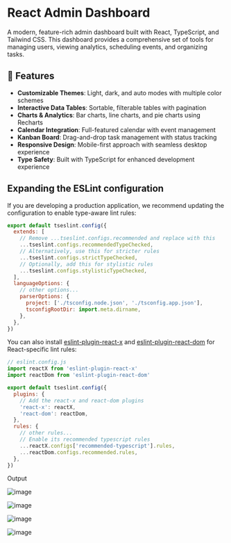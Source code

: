 # React Admin Dashboard

A modern, feature-rich admin dashboard built with React, TypeScript, and Tailwind CSS. This dashboard provides a comprehensive set of tools for managing users, viewing analytics, scheduling events, and organizing tasks.

## 🚀 Features

- **Customizable Themes**: Light, dark, and auto modes with multiple color schemes
- **Interactive Data Tables**: Sortable, filterable tables with pagination
- **Charts & Analytics**: Bar charts, line charts, and pie charts using Recharts
- **Calendar Integration**: Full-featured calendar with event management
- **Kanban Board**: Drag-and-drop task management with status tracking
- **Responsive Design**: Mobile-first approach with seamless desktop experience
- **Type Safety**: Built with TypeScript for enhanced development experience

## Expanding the ESLint configuration

If you are developing a production application, we recommend updating the configuration to enable type-aware lint rules:

```js
export default tseslint.config({
  extends: [
    // Remove ...tseslint.configs.recommended and replace with this
    ...tseslint.configs.recommendedTypeChecked,
    // Alternatively, use this for stricter rules
    ...tseslint.configs.strictTypeChecked,
    // Optionally, add this for stylistic rules
    ...tseslint.configs.stylisticTypeChecked,
  ],
  languageOptions: {
    // other options...
    parserOptions: {
      project: ['./tsconfig.node.json', './tsconfig.app.json'],
      tsconfigRootDir: import.meta.dirname,
    },
  },
})
```

You can also install [eslint-plugin-react-x](https://github.com/Rel1cx/eslint-react/tree/main/packages/plugins/eslint-plugin-react-x) and [eslint-plugin-react-dom](https://github.com/Rel1cx/eslint-react/tree/main/packages/plugins/eslint-plugin-react-dom) for React-specific lint rules:

```js
// eslint.config.js
import reactX from 'eslint-plugin-react-x'
import reactDom from 'eslint-plugin-react-dom'

export default tseslint.config({
  plugins: {
    // Add the react-x and react-dom plugins
    'react-x': reactX,
    'react-dom': reactDom,
  },
  rules: {
    // other rules...
    // Enable its recommended typescript rules
    ...reactX.configs['recommended-typescript'].rules,
    ...reactDom.configs.recommended.rules,
  },
})
```
Output

![image](https://github.com/user-attachments/assets/972dcc8e-0cc8-42fa-b472-76e16ad136f6)

![image](https://github.com/user-attachments/assets/57d31bb1-8400-4b58-8af3-c6b58b71c0c4)

![image](https://github.com/user-attachments/assets/f1db918d-55f6-4f91-b76b-bf85b1d06ef4)

![image](https://github.com/user-attachments/assets/13f4477f-799f-4afd-a74a-b1b8b55581c0)




